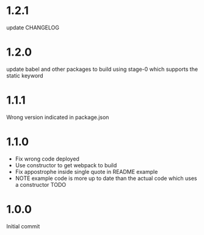 # 1.2.1
update CHANGELOG

# 1.2.0
update babel and other packages to build using stage-0 which supports the static keyword

# 1.1.1
Wrong version indicated in package.json

# 1.1.0
- Fix wrong code deployed
- Use constructor to get webpack to build 
- Fix appostrophe inside single quote in README example
- NOTE example code is more up to date than the actual code which uses a constructor TODO

# 1.0.0
Initial commit
